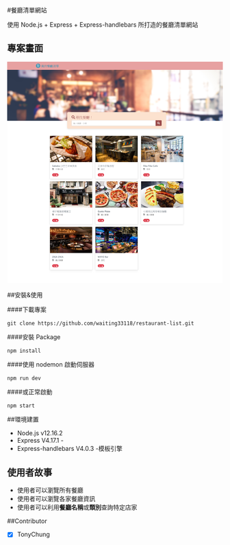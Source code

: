 #餐廳清單網站

使用 Node.js + Express + Express-handlebars 所打造的餐廳清單網站

## 專案畫面

![專案畫面](/public/photos/webpage.png)

##安裝&使用

####下載專案

```
git clone https://github.com/waiting33118/restaurant-list.git
```

####安裝 Package

```
npm install
```

####使用 nodemon 啟動伺服器

```
npm run dev
```

####或正常啟動

```
npm start
```

##環境建置

- Node.js v12.16.2
- Express V4.17.1 -
- Express-handlebars V4.0.3 -模板引擎

## 使用者故事

- 使用者可以瀏覽所有餐廳
- 使用者可以瀏覽各家餐廳資訊
- 使用者可以利用**餐廳名稱**或**類別**查詢特定店家

##Contributor

- [x] TonyChung

